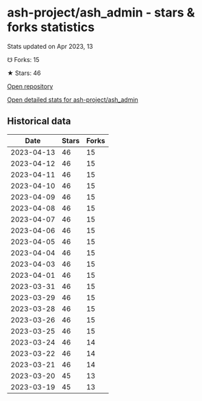 # ash-project/ash_admin - stars & forks statistics

Stats updated on Apr 2023, 13

☋ Forks: 15

★ Stars: 46

[Open repository](https://github.com/ash-project/ash_admin)

[Open detailed stats for ash-project/ash_admin](https://reviewgithub.com/rep/ash-project/ash_admin)

## Historical data
| Date | Stars | Forks |
|------|-------|-------|
| 2023-04-13 | 46 | 15 | 
| 2023-04-12 | 46 | 15 | 
| 2023-04-11 | 46 | 15 | 
| 2023-04-10 | 46 | 15 | 
| 2023-04-09 | 46 | 15 | 
| 2023-04-08 | 46 | 15 | 
| 2023-04-07 | 46 | 15 | 
| 2023-04-06 | 46 | 15 | 
| 2023-04-05 | 46 | 15 | 
| 2023-04-04 | 46 | 15 | 
| 2023-04-03 | 46 | 15 | 
| 2023-04-01 | 46 | 15 | 
| 2023-03-31 | 46 | 15 | 
| 2023-03-29 | 46 | 15 | 
| 2023-03-28 | 46 | 15 | 
| 2023-03-26 | 46 | 15 | 
| 2023-03-25 | 46 | 15 | 
| 2023-03-24 | 46 | 14 | 
| 2023-03-22 | 46 | 14 | 
| 2023-03-21 | 46 | 14 | 
| 2023-03-20 | 45 | 13 | 
| 2023-03-19 | 45 | 13 | 

